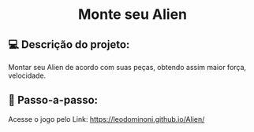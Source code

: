 <h1 align="center"> Monte seu Alien  </h1>

## 💻 Descrição do projeto: 
  Montar seu Alien de acordo com suas peças, obtendo assim maior força, velocidade.
  
## 🚀 Passo-a-passo:
Acesse o jogo pelo Link: https://leodominoni.github.io/Alien/
